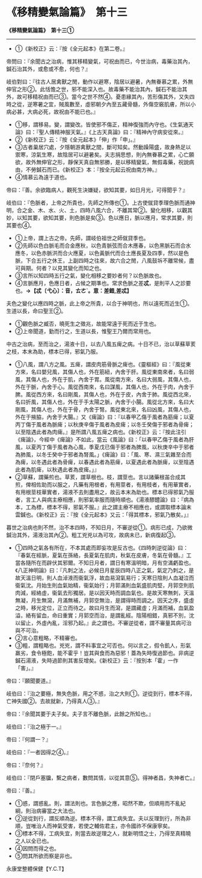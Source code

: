 # 《移精變氣論篇》　第十三



**《移精變氣論篇》　第十三①**


---
- ①《新校正》云：『按《全元起本》在第二卷。』


帝問曰：『余聞古之治病，惟其移精變氣，可祝由而已，今世治病，毒藥治其內，鍼石治其外，或愈或不愈，何也？』


岐伯對曰：『往古人居禽獸之閒，動作以避寒，陰居以避暑，內無眷慕之累，外無伸官之形②。此恬憺之世，邪不能深入也。故毒藥不能治其內，鍼石不能治其外，故可移精祝由而已③。當今之世不然④。憂患緣其內，苦形傷其外，又失四時之從，逆寒暑之宜，賊風數至，虛邪朝夕內至五藏骨髓，外傷空竅肌膚，所以小病必甚，大病必死，故祝由不能已也。』
- ①移，謂移易。變，謂變改。皆使邪不傷正，精神復強而內守也。《生氣通天論》曰：『聖人傳精神服天氣。』《上古天真論》曰：『精神內守病安從來。』
- ②《新校正》云：『按《全元起本》「伸」作「申」。』
- ③古者巢居穴處，夕隱朝游禽獸之間，斷可知矣。然動躁陽盛，故身熱足以禦寒，涼氣生寒，故陰居可以避暑矣。夫志捐思想，則內無眷慕之累，心亡願欲，故外無伸官之形，靜保天真自無邪勝，是以移精變氣，無假毒藥，祝說病由，不勞鍼石而已。《新校正》本：『按全元起云祝由南方神。』
- ④情慕云為遠于道也。


帝曰：『善。余欲臨病人，觀死生決嫌疑，欲知其要，如日月光，可得聞乎？』


岐伯曰：『色脈者，上帝之所貴也，先師之所傳也①。上古使僦貸季理色脈而通神明，合之金、木、水、火、土，四時八風六合，不離其常②。變化相移，以觀其妙，以知其要，欲知其要，則色脈是矣③。色以應日，脈以應月，常求其要，則其要也④。
- ①上帝，謂上古之帝。先師，謂岐伯祖世之師僦貸季也。
- ②先師以色白脈毛而合金應秋，以色青脈弦而合木應春，以色黑脈石而合水應冬，以色赤脈洪而合火應夏，以色黃脈代而合土應長夏及四季，然以是色脈，下合五行之休王，上副四時之往來，故六合之閒，八風鼓坼不離常候，盡可與期。何者？以見其變化而知之也。
- ③言所以知四時五行之氣，變化相移之要妙者何？以色脈故也。
- ④言脈應月，色應日者，占候之期準也。常求色脈之差**忒**，是則平人之診要也。**→【忒〔弋心〕：音，ㄊㄜˋ。意：差錯,差忒】**


夫色之變化以應四時之脈，此上帝之所貴，以合于神明也，所以遠死而近生①。生道以長，命曰聖王②。
- ①觀色脈之臧否，曉死生之徵兆，故能常遠于死而近于生也。
- ②上帝聞道，勤而行之，生道以長，惟聖王乃爾而常用也。


中古之治病，至而治之，湯液十日，以去八風五痺之病。十日不已，治以草蘇草荄之枝，本末為助，標本已得，邪氣乃服。
- ①八風，謂八方之風。五痺，謂皮肉筋骨脈之痺也。《靈樞經》曰：『風從東方來，名曰嬰兒風，其傷人也，外在筋紐，內舍于肝。風從東南來者，名曰弱風，其傷人也，外在于肌，內舍于胃。風從南方來，名曰大弱風，其傷人也，外在于脈，內舍于心。風從西南來，名曰謀風，其傷人也，外在于肉，內舍于脾。風從西方來，名曰剛風，其傷人也，外在于皮，內舍于肺。風從西北來，名曰折風，其傷人也，外在于手太陽之脈，內舍于小腸。風從北方來，名曰大剛風，其傷人也，外在于骨，內舍于腎。風從東北來，名曰凶風，其傷人也，外在于掖脇，內舍于大腸。』又《痺論》曰：『以春甲乙傷于風者為筋痺；以夏丙丁傷于風者為脈痺；以秋庚辛傷于風者為皮痺；以冬壬癸傷于邪者為骨痺；以至陰遇此者為肉痺。』是所謂八風五痺之病也。《新校正》云：『按此注引《痺論》，今經中《痺論》不如此，當云《風論》曰：「以春甲乙傷于風者為肝風，以夏丙丁傷于風者為心風，季夏戊已傷于邪者為脾風，以秋庚辛中于邪者為肺風，以冬壬癸中于邪者為腎風。」《痺論》曰：「風、寒、濕三氣雜至合而為痺，以冬遇此者為骨痺，以春遇此者為筋痺，以夏遇此者為脈痺，以至陰遇此者為肌痺，以秋遇此者為皮痺。」』
- ②草蘇，謂藥煎也。草荄，謂草根也。枝，謂莖也。言以諸藥根苖合成其煎，俾相佐助而以服之，凡藥有用根者，有用莖者，有用枝者，有用華實者，有用根莖枝華實者，湯液不去則盡用之，故云本末為助也。標本已得邪氣乃服者，言工人與病主療相應，則邪氣率服而隨時順也。《湯液醪醴論》曰：『病為本，工為標，標本不得，邪氣不服。』此之謂主療不相應也，或謂取標本論末雲鍼也。《新校正》云：『按《全元起本》又云：「得其標本，邪氣乃散矣。」』


暮世之治病也則不然，治不本四時，不知日月，不審逆從①。病形已成，乃欲微鍼治其外，湯液治其內②。粗工兇兇以為可攻，故病未已，新病復起③。
- ①四時之氣各有所在，不本其處而即妄攻是反古也。《四時刺逆從論》曰：『春氣在經脈，夏氣在孫絡，長夏氣在肌肉，秋氣在皮膚，冬氣在骨髓。』工當各隨所在而辟伏其邪爾。不知日月者，謂日有寒溫明暗，月有空滿虧盈也。《八正神明論》曰：『凡刺之法，必候日月星辰四時八正之氣，氣定乃刺之，是故天溫日明，則人血淖液而衞氣浮，故血易瀉氣易行；天寒日陰則人血凝泣而衛氣沈。月始生則血氣始精，衞氣始行；月郭滿則血氣盛肌肉堅，月郭空則肌肉減，經絡虛，衞氣去形獨居。是以因天時而調血氣也。是故天寒無刺，天溫無凝，月生無瀉，月滿無補，月郭空無治，是謂得時而調之。因天之序，盛虛之時，移光定位，正立而待之。故曰月生而瀉，是謂藏虛；月滿而補，血氣盈溢，絡有留血，命曰重實；月郭空而治，是謂亂經。陰陽相錯，真邪不別，沈以留止，外虛內亂，淫邪乃起。』此之謂也。不審逆從者，謂不審量其病可治與不可治。
- ②言心意粗略，不精審也。
- ③粗，謂粗略也。兇兇，謂不料事宜之可否也。何以言之，假令飢人，形氣羸劣，食令極飽，能不霍乎！豈其與食而為惡邪！蓋為失時復過節也。非病逆鍼石湯液，失時過節則其害反增矣。《新校正》云：『按別本「霍」一作「害」。』


帝曰：『願聞要道。』


岐伯曰：『治之要極，無失色脈，用之不惑，治之大則①。逆從到行，標本不得，亡神失國②。去故就新，乃得真人③。』


帝曰：『余聞其要于夫子矣。夫子言不離色脈，此餘之所知也。』


岐伯曰：『治之極于一。』


帝曰：『何謂一？』


岐伯曰：『一者因得之④。』


帝曰：『奈何？』


岐伯曰：『閉戶塞牖，繫之病者，數問其情，以從其意⑤。得神者昌，失神者亡。』


帝曰：『善。』
- ①惑，謂惑亂。則，謂法則也。言色脈之應，昭然不欺，但順用而不亂紀綱，則治病審當之大法也。
- ②逆從到行，謂反順為逆。標本不得，謂工病失宜。夫以反理到行，所為非順，豈唯治人而神氣受害，若使之輔佐君主，亦令國祚不保康寧矣。
- ③標本不得，工病失宜，則當去故逆理之人，就新明悟之士，乃得至真精曉之人以全已也。
- ④因問而得之也。
- ⑤問其所欲而察是非也。


永康堂整體保健【Y.C.T】


